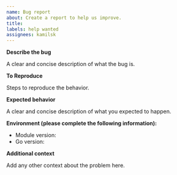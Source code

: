 ```yaml
---
name: Bug report
about: Create a report to help us improve.
title:
labels: help wanted
assignees: kamilsk
---
```


**Describe the bug**

A clear and concise description of what the bug is.

**To Reproduce**

Steps to reproduce the behavior.

**Expected behavior**

A clear and concise description of what you expected to happen.

**Environment (please complete the following information):**

- Module version:
- Go version:

**Additional context**

Add any other context about the problem here.
